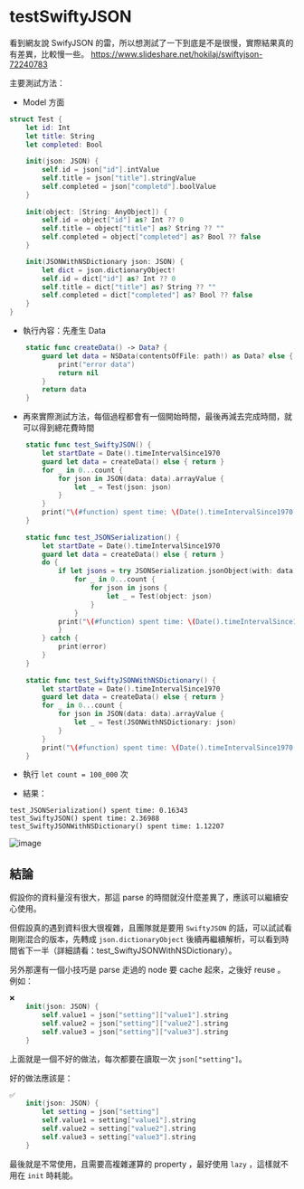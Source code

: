 # testSwiftyJSON
看到網友說 SwifyJSON 的雷，所以想測試了一下到底是不是很慢，實際結果真的有差異，比較慢一些。
https://www.slideshare.net/hokilaj/swiftyjson-72240783

主要測試方法：
* Model 方面

```swift
struct Test {
    let id: Int
    let title: String
    let completed: Bool
    
    init(json: JSON) {
        self.id = json["id"].intValue
        self.title = json["title"].stringValue
        self.completed = json["completd"].boolValue
    }
    
    init(object: [String: AnyObject]) {
        self.id = object["id"] as? Int ?? 0
        self.title = object["title"] as? String ?? ""
        self.completed = object["completed"] as? Bool ?? false
    }

    init(JSONWithNSDictionary json: JSON) {
        let dict = json.dictionaryObject!
        self.id = dict["id"] as? Int ?? 0
        self.title = dict["title"] as? String ?? ""
        self.completed = dict["completed"] as? Bool ?? false
    }
}
```

* 執行內容：先產生 Data

```swift
    static func createData() -> Data? {
        guard let data = NSData(contentsOfFile: path!) as Data? else {
            print("error data")
            return nil
        }
        return data
    }
```
* 再來實際測試方法，每個過程都會有一個開始時間，最後再減去完成時間，就可以得到總花費時間

```swift
    static func test_SwiftyJSON() {
        let startDate = Date().timeIntervalSince1970
        guard let data = createData() else { return }
        for _ in 0...count {
            for json in JSON(data: data).arrayValue {
                let _ = Test(json: json)
            }
        }
        print("\(#function) spent time: \(Date().timeIntervalSince1970 - startDate)")
    }
    
    static func test_JSONSerialization() {
        let startDate = Date().timeIntervalSince1970
        guard let data = createData() else { return }
        do {
            if let jsons = try JSONSerialization.jsonObject(with: data, options: []) as? [[String: AnyObject]] {
                for _ in 0...count {
                    for json in jsons {
                        let _ = Test(object: json)
                    }
                }
            print("\(#function) spent time: \(Date().timeIntervalSince1970 - startDate)")
            }
        } catch {
            print(error)
        }
    }
    
    static func test_SwiftyJSONWithNSDictionary() {
        let startDate = Date().timeIntervalSince1970
        guard let data = createData() else { return }
        for _ in 0...count {
            for json in JSON(data: data).arrayValue {
                let _ = Test(JSONWithNSDictionary: json)
            }
        }
        print("\(#function) spent time: \(Date().timeIntervalSince1970 - startDate)")
    }
```

* 執行 `let count = 100_000` 次

* 結果：
```
test_JSONSerialization() spent time: 0.16343
test_SwiftyJSON() spent time: 2.36988
test_SwiftyJSONWithNSDictionary() spent time: 1.12207
```

![image](https://cdn-images-1.medium.com/max/1600/1*8raHWwyyFQ034M-SXwtkIA.png)

## 結論
假設你的資料量沒有很大，那這 parse 的時間就沒什麼差異了，應該可以繼續安心使用。

但假設真的遇到資料很大很複雜，且團隊就是要用 `SwiftyJSON` 的話，可以試試看剛剛混合的版本，先轉成 `json.dictionaryObject` 後續再繼續解析，可以看到時間省下一半（詳細請看：test_SwiftyJSONWithNSDictionary）。

另外那還有一個小技巧是 parse 走過的 node 要 cache 起來，之後好 reuse 。
例如：
```swift
❌
    init(json: JSON) {
        self.value1 = json["setting"]["value1"].string
        self.value2 = json["setting"]["value2"].string
        self.value3 = json["setting"]["value3"].string
    }
```
上面就是一個不好的做法，每次都要在讀取一次 `json["setting"]`。

好的做法應該是：
```swift
✅
    init(json: JSON) {
        let setting = json["setting"]
        self.value1 = setting["value1"].string
        self.value2 = setting["value2"].string
        self.value3 = setting["value3"].string
    }
```

最後就是不常使用，且需要高複雜運算的 property ，最好使用 `lazy` ，這樣就不用在 `init` 時耗能。
